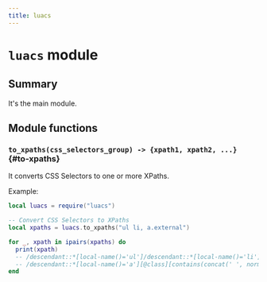 ```yaml
---
title: luacs
---
```


# `luacs` module

## Summary

It's the main module.

## Module functions

### `to_xpaths(css_selectors_group) -> {xpath1, xpath2, ...}` {#to-xpaths}

It converts CSS Selectors to one or more XPaths.

Example:

```lua
local luacs = require("luacs")

-- Convert CSS Selectors to XPaths
local xpaths = luacs.to_xpaths("ul li, a.external")

for _, xpath in ipairs(xpaths) do
  print(xpath)
  -- /descendant::*[local-name()='ul']/descendant::*[local-name()='li']
  -- /descendant::*[local-name()='a'][@class][contains(concat(' ', normalize-space(@class), ' '), ' external ')]
end
```
